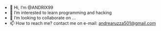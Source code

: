 - 👋 Hi, I’m @ANDRIX99
- 👀 I’m interested to learn programming and hacking
- 💞️ I’m looking to collaborate on ...
- 📫 How to reach me? contact me on e-mail: andrearuzza501@gmail.com

<!---
ANDRIX99/ANDRIX99 is a ✨ special ✨ repository because its `README.md` (this file) appears on your GitHub profile.
You can click the Preview link to take a look at your changes.
--->
